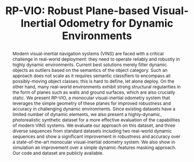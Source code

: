 ---
layout: project-page-new
title: "RP-VIO: Robust Plane-based Visual-Inertial Odometry for Dynamic Environments"
authors:
  - name: Karnik Ram*
    sup: 1
  - name: Chaitanya Kharyal
    sup: 1
  - name: Sudarshan S. Harithas
    sup: 1
  - name: K. Madhava Krishna
    sup: 1
affiliations:
  - name: Robotics Research Center, KCIS, IIIT Hyderabad
    link: https://robotics.iiit.ac.in
    sup: 1
permalink: /publications/2021/Ram_RP-VIO/
abstract: "Modern visual-inertial navigation systems (VINS) are faced with a critical challenge in real-world deployment: they need to operate reliably and robustly in highly dynamic environments. Current best solutions merely filter dynamic objects as outliers based on the semantics of the object category. Such an approach does not scale as it requires semantic classifiers to encompass all possibly-moving object classes; this is hard to define, let alone deploy. On the other hand, many real-world environments exhibit strong structural regularities in the form of planes such as walls and ground surfaces, which are also crucially static. We present RP-VIO, a monocular visual-inertial odometry system that leverages the simple geometry of these planes for improved robustness and accuracy in challenging dynamic environments. Since existing datasets have a limited number of dynamic elements, we also present a highly-dynamic, photorealistic synthetic dataset for a more effective evaluation of the capabilities of modern VINS systems. We evaluate our approach on this dataset, and three diverse sequences from standard datasets including two real-world dynamic sequences and show a significant improvement in robustness and accuracy over a state-of-the-art monocular visual-inertial odometry system. We also show in simulation an improvement over a simple dynamic-features masking approach. Our code and dataset are publicly available."
paper: https://arxiv.org/pdf/2103.10400.pdf
iframe: https://www.youtube.com/embed/2GMoUJEDO0U

---